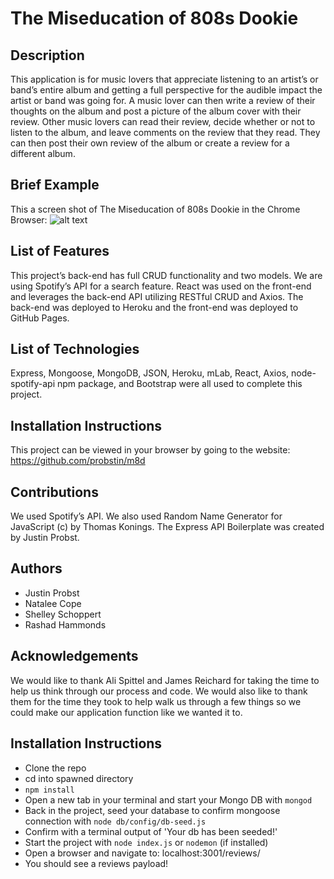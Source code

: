 # The Miseducation of 808s Dookie

## Description
This application is for music lovers that appreciate listening to an artist’s or band’s entire album and getting a full perspective for the audible impact the artist or band was going for.  A music lover can then write a review of their thoughts on the album and post a picture of the album cover with their review.  Other music lovers can read their review, decide whether or not to listen to the album, and leave comments on the review that they read.  They can then post their own review of the album or create a review for a different album.

## Brief Example
This a screen shot of The Miseducation of 808s Dookie in the Chrome Browser:
![alt text](https://github.com/probstin/project_3_client_final/blob/master/planning/M8D%20Dashboard.png?raw=true "project3 screenshot")

## List of Features
This project’s back-end has full CRUD functionality and two models.  We are using Spotify’s API for a search feature.  React was used on the front-end and leverages the back-end API utilizing RESTful CRUD and Axios.  The back-end was deployed to Heroku and the front-end was deployed to GitHub Pages.  

## List of Technologies
Express, Mongoose, MongoDB, JSON, Heroku, mLab, React, Axios, node-spotify-api npm package, and Bootstrap were all used to complete this project.

## Installation Instructions
This project can be viewed in your browser by going to the website: https://github.com/probstin/m8d

## Contributions
We used Spotify’s API.  We also used Random Name Generator for JavaScript (c) by Thomas Konings.  The Express API Boilerplate was created by Justin Probst.

## Authors
* Justin Probst 
* Natalee Cope
* Shelley Schoppert
* Rashad Hammonds

## Acknowledgements
We would like to thank Ali Spittel and James Reichard for taking the time to help us think through our process and code. We would also like to thank them for the time they took to help walk us through a few things so we could make our application function like we wanted it to.  

## Installation Instructions

* Clone the repo
* cd into spawned directory
* `npm install`
* Open a new tab in your terminal and start your Mongo DB with `mongod`
* Back in the project, seed your database to confirm mongoose connection with `node db/config/db-seed.js`
* Confirm with a terminal output of 'Your db has been seeded!'
* Start the project with `node index.js` or `nodemon` (if installed)
* Open a browser and navigate to: localhost:3001/reviews/
* You should see a reviews payload!
